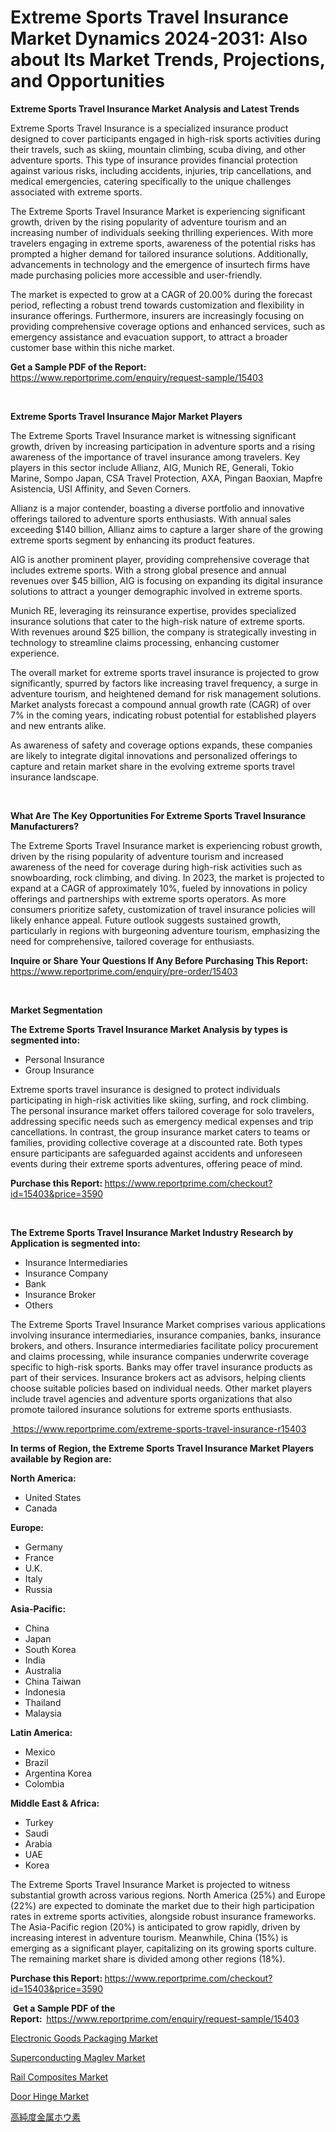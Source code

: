 <p><h1>Extreme Sports Travel Insurance Market Dynamics 2024-2031: Also about Its Market Trends, Projections, and Opportunities</h1></p><p><strong>Extreme Sports Travel Insurance Market Analysis and Latest Trends</strong></p>
<p><p>Extreme Sports Travel Insurance is a specialized insurance product designed to cover participants engaged in high-risk sports activities during their travels, such as skiing, mountain climbing, scuba diving, and other adventure sports. This type of insurance provides financial protection against various risks, including accidents, injuries, trip cancellations, and medical emergencies, catering specifically to the unique challenges associated with extreme sports.</p><p>The Extreme Sports Travel Insurance Market is experiencing significant growth, driven by the rising popularity of adventure tourism and an increasing number of individuals seeking thrilling experiences. With more travelers engaging in extreme sports, awareness of the potential risks has prompted a higher demand for tailored insurance solutions. Additionally, advancements in technology and the emergence of insurtech firms have made purchasing policies more accessible and user-friendly.</p><p>The market is expected to grow at a CAGR of 20.00% during the forecast period, reflecting a robust trend towards customization and flexibility in insurance offerings. Furthermore, insurers are increasingly focusing on providing comprehensive coverage options and enhanced services, such as emergency assistance and evacuation support, to attract a broader customer base within this niche market.</p></p>
<p><strong>Get a Sample PDF of the Report:&nbsp;</strong> <a href="https://www.reportprime.com/enquiry/request-sample/15403">https://www.reportprime.com/enquiry/request-sample/15403</a></p>
<p>&nbsp;</p>
<p><strong>Extreme Sports Travel Insurance Major Market Players</strong></p>
<p><p>The Extreme Sports Travel Insurance market is witnessing significant growth, driven by increasing participation in adventure sports and a rising awareness of the importance of travel insurance among travelers. Key players in this sector include Allianz, AIG, Munich RE, Generali, Tokio Marine, Sompo Japan, CSA Travel Protection, AXA, Pingan Baoxian, Mapfre Asistencia, USI Affinity, and Seven Corners.</p><p>Allianz is a major contender, boasting a diverse portfolio and innovative offerings tailored to adventure sports enthusiasts. With annual sales exceeding $140 billion, Allianz aims to capture a larger share of the growing extreme sports segment by enhancing its product features.</p><p>AIG is another prominent player, providing comprehensive coverage that includes extreme sports. With a strong global presence and annual revenues over $45 billion, AIG is focusing on expanding its digital insurance solutions to attract a younger demographic involved in extreme sports.</p><p>Munich RE, leveraging its reinsurance expertise, provides specialized insurance solutions that cater to the high-risk nature of extreme sports. With revenues around $25 billion, the company is strategically investing in technology to streamline claims processing, enhancing customer experience.</p><p>The overall market for extreme sports travel insurance is projected to grow significantly, spurred by factors like increasing travel frequency, a surge in adventure tourism, and heightened demand for risk management solutions. Market analysts forecast a compound annual growth rate (CAGR) of over 7% in the coming years, indicating robust potential for established players and new entrants alike.</p><p>As awareness of safety and coverage options expands, these companies are likely to integrate digital innovations and personalized offerings to capture and retain market share in the evolving extreme sports travel insurance landscape.</p></p>
<p>&nbsp;</p>
<p><strong>What Are The Key Opportunities For Extreme Sports Travel Insurance Manufacturers?</strong></p>
<p><p>The Extreme Sports Travel Insurance market is experiencing robust growth, driven by the rising popularity of adventure tourism and increased awareness of the need for coverage during high-risk activities such as snowboarding, rock climbing, and diving. In 2023, the market is projected to expand at a CAGR of approximately 10%, fueled by innovations in policy offerings and partnerships with extreme sports operators. As more consumers prioritize safety, customization of travel insurance policies will likely enhance appeal. Future outlook suggests sustained growth, particularly in regions with burgeoning adventure tourism, emphasizing the need for comprehensive, tailored coverage for enthusiasts.</p></p>
<p><strong>Inquire or Share Your Questions If Any Before Purchasing This Report:</strong> <a href="https://www.reportprime.com/enquiry/pre-order/15403">https://www.reportprime.com/enquiry/pre-order/15403</a></p>
<p>&nbsp;</p>
<p><strong>Market Segmentation</strong></p>
<p><strong>The Extreme Sports Travel Insurance Market Analysis by types is segmented into:</strong></p>
<p><ul><li>Personal Insurance</li><li>Group Insurance</li></ul></p>
<p><p>Extreme sports travel insurance is designed to protect individuals participating in high-risk activities like skiing, surfing, and rock climbing. The personal insurance market offers tailored coverage for solo travelers, addressing specific needs such as emergency medical expenses and trip cancellations. In contrast, the group insurance market caters to teams or families, providing collective coverage at a discounted rate. Both types ensure participants are safeguarded against accidents and unforeseen events during their extreme sports adventures, offering peace of mind.</p></p>
<p><strong>Purchase this Report:&nbsp;</strong><a href="https://www.reportprime.com/checkout?id=15403&price=3590">https://www.reportprime.com/checkout?id=15403&price=3590</a></p>
<p>&nbsp;</p>
<p><strong>The Extreme Sports Travel Insurance Market Industry Research by Application is segmented into:</strong></p>
<p><ul><li>Insurance Intermediaries</li><li>Insurance Company</li><li>Bank</li><li>Insurance Broker</li><li>Others</li></ul></p>
<p><p>The Extreme Sports Travel Insurance Market comprises various applications involving insurance intermediaries, insurance companies, banks, insurance brokers, and others. Insurance intermediaries facilitate policy procurement and claims processing, while insurance companies underwrite coverage specific to high-risk sports. Banks may offer travel insurance products as part of their services. Insurance brokers act as advisors, helping clients choose suitable policies based on individual needs. Other market players include travel agencies and adventure sports organizations that also promote tailored insurance solutions for extreme sports enthusiasts.</p></p>
<p><a href="https://www.reportprime.com/extreme-sports-travel-insurance-r15403">&nbsp;https://www.reportprime.com/extreme-sports-travel-insurance-r15403</a></p>
<p><strong>In terms of Region, the Extreme Sports Travel Insurance Market Players available by Region are:</strong></p>
<p>
    <p> <strong> North America: </strong>
        <ul>
            <li>United States</li>
            <li>Canada</li>
        </ul>
        </p> 
    <p> <strong> Europe: </strong>
        <ul>
            <li>Germany</li>
            <li>France</li>
            <li>U.K.</li>
            <li>Italy</li>
            <li>Russia</li>
        </ul>
        </p> 
    <p> <strong> Asia-Pacific: </strong>
        <ul>
            <li>China</li>
            <li>Japan</li>
            <li>South Korea</li>
            <li>India</li>
            <li>Australia</li>
            <li>China Taiwan</li>
            <li>Indonesia</li>
            <li>Thailand</li>
            <li>Malaysia</li>
        </ul>
        </p> 
    <p> <strong> Latin America: </strong>
        <ul>
            <li>Mexico</li>
            <li>Brazil</li>
            <li>Argentina Korea</li>
            <li>Colombia</li>
        </ul>
        </p> 
    <p> <strong> Middle East & Africa: </strong>
        <ul>
            <li>Turkey</li>
            <li>Saudi</li>
            <li>Arabia</li>
            <li>UAE</li>
            <li>Korea</li>
        </ul>
    </p>
    </p>
<p><p>The Extreme Sports Travel Insurance Market is projected to witness substantial growth across various regions. North America (25%) and Europe (22%) are expected to dominate the market due to their high participation rates in extreme sports activities, alongside robust insurance frameworks. The Asia-Pacific region (20%) is anticipated to grow rapidly, driven by increasing interest in adventure tourism. Meanwhile, China (15%) is emerging as a significant player, capitalizing on its growing sports culture. The remaining market share is divided among other regions (18%).</p></p>
<p><strong>Purchase this Report: </strong><a href="https://www.reportprime.com/checkout?id=15403&price=3590">https://www.reportprime.com/checkout?id=15403&price=3590</a></p>
<p>&nbsp;<strong>Get a Sample PDF of the Report:&nbsp;&nbsp;</strong><a href="https://www.reportprime.com/enquiry/request-sample/15403">https://www.reportprime.com/enquiry/request-sample/15403</a></p>
<p><strong></strong></p>
<p><p><a href="https://medium.com/@kathydiaz655/the-electronic-goods-packaging-industry-analysis-report-offers-a-comprehensive-and-current-31b6ac1dbabc">Electronic Goods Packaging Market</a></p><p><a href="https://issuu.com/reportprime-2/docs/superconducting-maglev-market-size-_45bd674b987493">Superconducting Maglev Market</a></p><p><a href="https://medium.com/@kathydiaz655/the-rail-composites-market-is-anticipated-to-experience-significant-growth-with-a-projected-cagr-a46b5b310e08">Rail Composites Market</a></p><p><a href="https://www.linkedin.com/pulse/door-hinge-market-size-share-trends-analysis-report-nh7gc?trackingId=SxaTEPd0Qv2yAg%2FVevARWw%3D%3D">Door Hinge Market</a></p><p><a href="https://medium.com/@chellamarie1962/high-purity-metallic-boron-market-%E3%81%AE%E3%82%B0%E3%83%AD%E3%83%BC%E3%83%90%E3%83%AB%E5%B8%82%E5%A0%B4%E6%A6%82%E8%A6%81%E3%81%AF-%E4%B8%96%E7%95%8C%E3%81%8A%E3%82%88%E3%81%B3%E4%B8%BB%E8%A6%81%E5%B8%82%E5%A0%B4%E3%81%AB%E3%81%8A%E3%81%91%E3%82%8B%E6%A5%AD%E7%95%8C%E3%81%AB%E5%BD%B1%E9%9F%BF%E3%82%92%E4%B8%8E%E3%81%88%E3%82%8B%E4%B8%BB%E8%A6%81%E3%81%AA%E3%83%88%E3%83%AC%E3%83%B3%E3%83%89%E3%81%AB%E3%81%A4%E3%81%84%E3%81%A6-%E7%8B%AC%E8%87%AA%E3%81%AE%E8%A6%96%E7%82%B9%E3%82%92%E6%8F%90%E4%BE%9B%E3%81%97%E3%81%BE%E3%81%99-dca401e5ed96">高純度金属ホウ素</a></p></p>